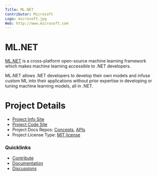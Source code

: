 ```yaml
---
Title: ML.NET
Contributor: Microsoft
Logo: microsoft.jpg
Web: http://www.microsoft.com
---
```

# ML.NET

[ML.NET](https://dotnet.microsoft.com/apps/machinelearning-ai/ml-dotnet) is a cross-platform open-source machine learning framework which makes machine learning accessible to .NET developers.

ML.NET allows .NET developers to develop their own models and infuse custom ML into their applications without prior expertise in developing or tuning machine learning models, all in .NET.

# Project Details

* [Project Info Site](https://dotnet.microsoft.com/apps/machinelearning-ai/ml-dotnet)
* [Project Code Site](https://github.com/dotnet/machinelearning)
* Project Docs Repos: [Concepts](https://github.com/dotnet/docs), [APIs](https://github.com/dotnet/ml-api-docs)
* Project License Type: [MIT license](https://github.com/dotnet/machinelearning/blob/master/LICENSE)

### Quicklinks

* [Contribute](https://github.com/dotnet/machinelearning/blob/master/CONTRIBUTING.md)
* [Documentation](https://aka.ms/mlnetdocs)
* [Discussions](https://github.com/dotnet/machinelearning/issues)
